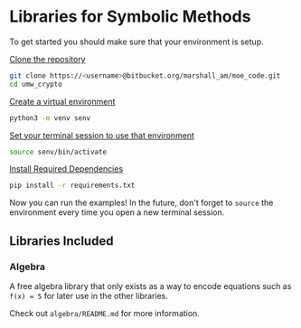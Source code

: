 # Libraries for Symbolic Methods

To get started you should make sure that your environment is setup.

<u>Clone the repository</u>
```bash
git clone https://<username>@bitbucket.org/marshall_am/moe_code.git
cd umw_crypto
```

<u>Create a virtual environment</u>

```bash
python3 -m venv senv
```

<u>Set your terminal session to use that environment</u>

```bash
source senv/bin/activate
```

<u>Install Required Dependencies</u>

```bash
pip install -r requirements.txt
```

Now you can run the examples! In the future, don't forget to `source` the environment every time you open a new terminal session.

## Libraries Included

### Algebra

A free algebra library that only exists as a way to encode equations such as `f(x) = 5` for later use in the other libraries.

Check out `algebra/README.md` for more information.